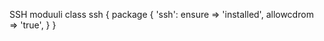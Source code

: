SSH moduuli
class ssh {
        package { 'ssh':
        ensure => 'installed',
        allowcdrom => 'true',
        }
}
